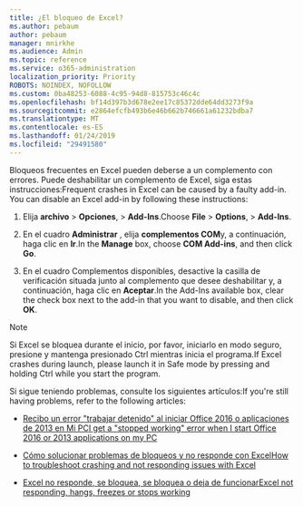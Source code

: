 ```yaml
---
title: ¿El bloqueo de Excel?
ms.author: pebaum
author: pebaum
manager: mnirkhe
ms.audience: Admin
ms.topic: reference
ms.service: o365-administration
localization_priority: Priority
ROBOTS: NOINDEX, NOFOLLOW
ms.custom: 0ba48253-6088-4c95-94d8-815753c46c4c
ms.openlocfilehash: bf14d397b3d678e2ee17c85372dde64dd3273f9a
ms.sourcegitcommit: e2864efcfb493b6e46b662b746661a61232bdba7
ms.translationtype: MT
ms.contentlocale: es-ES
ms.lasthandoff: 01/24/2019
ms.locfileid: "29491580"
---
```

<span data-ttu-id="9e7d8-p101">Bloqueos frecuentes en Excel pueden deberse a un complemento con errores. Puede deshabilitar un complemento de Excel, siga estas instrucciones:</span><span class="sxs-lookup"><span data-stu-id="9e7d8-p101">Frequent crashes in Excel can be caused by a faulty add-in. You can disable an Excel add-in by following these instructions:</span></span>
  
1. <span data-ttu-id="9e7d8-104">Elija **archivo** \> **Opciones**, \> **Add-Ins**.</span><span class="sxs-lookup"><span data-stu-id="9e7d8-104">Choose **File** \> **Options**, \> **Add-Ins**.</span></span>
    
2. <span data-ttu-id="9e7d8-105">En el cuadro **Administrar** , elija **complementos COM**y, a continuación, haga clic en **Ir**.</span><span class="sxs-lookup"><span data-stu-id="9e7d8-105">In the **Manage** box, choose **COM Add-ins**, and then click **Go**.</span></span>
    
3. <span data-ttu-id="9e7d8-106">En el cuadro Complementos disponibles, desactive la casilla de verificación situada junto al complemento que desee deshabilitar y, a continuación, haga clic en **Aceptar**.</span><span class="sxs-lookup"><span data-stu-id="9e7d8-106">In the Add-Ins available box, clear the check box next to the add-in that you want to disable, and then click **OK**.</span></span>
    
> [!NOTE]
> <span data-ttu-id="9e7d8-107">Si Excel se bloquea durante el inicio, por favor, iniciarlo en modo seguro, presione y mantenga presionado Ctrl mientras inicia el programa.</span><span class="sxs-lookup"><span data-stu-id="9e7d8-107">If Excel crashes during launch, please launch it in Safe mode by pressing and holding Ctrl while you start the program.</span></span> 
  
<span data-ttu-id="9e7d8-108">Si sigue teniendo problemas, consulte los siguientes artículos:</span><span class="sxs-lookup"><span data-stu-id="9e7d8-108">If you're still having problems, refer to the following articles:</span></span>
  
- [<span data-ttu-id="9e7d8-109">Recibo un error "trabajar detenido" al iniciar Office 2016 o aplicaciones de 2013 en Mi PC</span><span class="sxs-lookup"><span data-stu-id="9e7d8-109">I get a "stopped working" error when I start Office 2016 or 2013 applications on my PC</span></span>](https://support.office.com/article/52bd7985-4e99-4a35-84c8-2d9b8301a2fa.aspx)
    
- [<span data-ttu-id="9e7d8-110">Cómo solucionar problemas de bloqueos y no responde con Excel</span><span class="sxs-lookup"><span data-stu-id="9e7d8-110">How to troubleshoot crashing and not responding issues with Excel</span></span>](https://support.microsoft.com/en-us/help/2758592/how-to-troubleshoot-crashing-and-not-responding-issues-with-excel)
    
- [<span data-ttu-id="9e7d8-111">Excel no responde, se bloquea, se bloquea o deja de funcionar</span><span class="sxs-lookup"><span data-stu-id="9e7d8-111">Excel not responding, hangs, freezes or stops working</span></span>](https://support.office.com/article/37e7d3c9-9e84-40bf-a805-4ca6853a1ff4.aspx)
    
